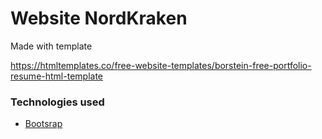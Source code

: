 # Website NordKraken
Made with template 

https://htmltemplates.co/free-website-templates/borstein-free-portfolio-resume-html-template

### Technologies used
- [Bootsrap](https://getbootstrap.com)
